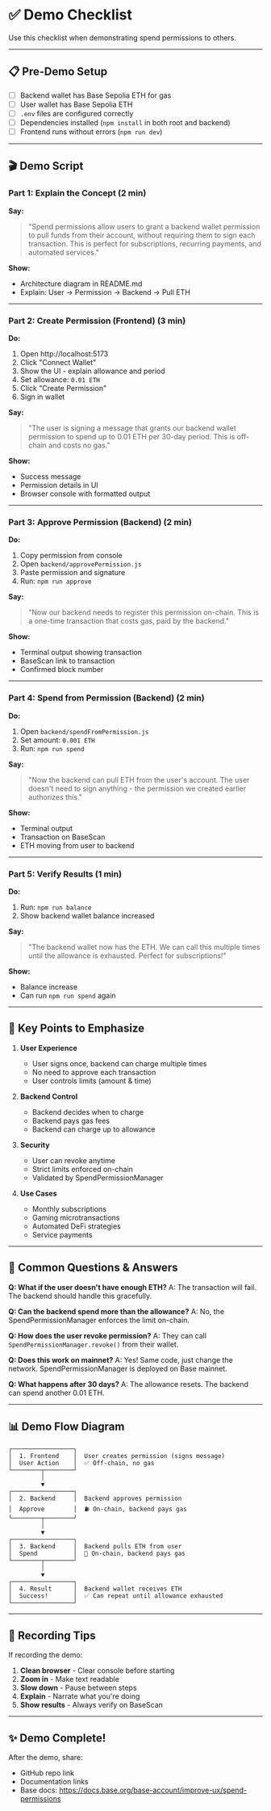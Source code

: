 # ✅ Demo Checklist

Use this checklist when demonstrating spend permissions to others.

---

## 📋 Pre-Demo Setup

- [ ] Backend wallet has Base Sepolia ETH for gas
- [ ] User wallet has Base Sepolia ETH
- [ ] `.env` files are configured correctly
- [ ] Dependencies installed (`npm install` in both root and backend)
- [ ] Frontend runs without errors (`npm run dev`)

---

## 🎬 Demo Script

### Part 1: Explain the Concept (2 min)

**Say:**
> "Spend permissions allow users to grant a backend wallet permission to pull funds from their account, without requiring them to sign each transaction. This is perfect for subscriptions, recurring payments, and automated services."

**Show:**
- Architecture diagram in README.md
- Explain: User → Permission → Backend → Pull ETH

---

### Part 2: Create Permission (Frontend) (3 min)

**Do:**
1. Open http://localhost:5173
2. Click "Connect Wallet"
3. Show the UI - explain allowance and period
4. Set allowance: `0.01 ETH`
5. Click "Create Permission"
6. Sign in wallet

**Say:**
> "The user is signing a message that grants our backend wallet permission to spend up to 0.01 ETH per 30-day period. This is off-chain and costs no gas."

**Show:**
- Success message
- Permission details in UI
- Browser console with formatted output

---

### Part 3: Approve Permission (Backend) (2 min)

**Do:**
1. Copy permission from console
2. Open `backend/approvePermission.js`
3. Paste permission and signature
4. Run: `npm run approve`

**Say:**
> "Now our backend needs to register this permission on-chain. This is a one-time transaction that costs gas, paid by the backend."

**Show:**
- Terminal output showing transaction
- BaseScan link to transaction
- Confirmed block number

---

### Part 4: Spend from Permission (Backend) (2 min)

**Do:**
1. Open `backend/spendFromPermission.js`
2. Set amount: `0.001 ETH`
3. Run: `npm run spend`

**Say:**
> "Now the backend can pull ETH from the user's account. The user doesn't need to sign anything - the permission we created earlier authorizes this."

**Show:**
- Terminal output
- Transaction on BaseScan
- ETH moving from user to backend

---

### Part 5: Verify Results (1 min)

**Do:**
1. Run: `npm run balance`
2. Show backend wallet balance increased

**Say:**
> "The backend wallet now has the ETH. We can call this multiple times until the allowance is exhausted. Perfect for subscriptions!"

**Show:**
- Balance increase
- Can run `npm run spend` again

---

## 🎯 Key Points to Emphasize

1. **User Experience**
   - User signs once, backend can charge multiple times
   - No need to approve each transaction
   - User controls limits (amount & time)

2. **Backend Control**
   - Backend decides when to charge
   - Backend pays gas fees
   - Backend can charge up to allowance

3. **Security**
   - User can revoke anytime
   - Strict limits enforced on-chain
   - Validated by SpendPermissionManager

4. **Use Cases**
   - Monthly subscriptions
   - Gaming microtransactions
   - Automated DeFi strategies
   - Service payments

---

## 🤔 Common Questions & Answers

**Q: What if the user doesn't have enough ETH?**
A: The transaction will fail. The backend should handle this gracefully.

**Q: Can the backend spend more than the allowance?**
A: No, the SpendPermissionManager enforces the limit on-chain.

**Q: How does the user revoke permission?**
A: They can call `SpendPermissionManager.revoke()` from their wallet.

**Q: Does this work on mainnet?**
A: Yes! Same code, just change the network. SpendPermissionManager is deployed on Base mainnet.

**Q: What happens after 30 days?**
A: The allowance resets. The backend can spend another 0.01 ETH.

---

## 📊 Demo Flow Diagram

```
┌─────────────────┐
│  1. Frontend    │  User creates permission (signs message)
│  User Action    │  ✅ Off-chain, no gas
└────────┬────────┘
         │
         ▼
┌─────────────────┐
│  2. Backend     │  Backend approves permission
│  Approve        │  ⛽ On-chain, backend pays gas
└────────┬────────┘
         │
         ▼
┌─────────────────┐
│  3. Backend     │  Backend pulls ETH from user
│  Spend          │  💸 On-chain, backend pays gas
└────────┬────────┘
         │
         ▼
┌─────────────────┐
│  4. Result      │  Backend wallet receives ETH
│  Success!       │  ✅ Can repeat until allowance exhausted
└─────────────────┘
```

---

## 🎥 Recording Tips

If recording the demo:

1. **Clean browser** - Clear console before starting
2. **Zoom in** - Make text readable
3. **Slow down** - Pause between steps
4. **Explain** - Narrate what you're doing
5. **Show results** - Always verify on BaseScan

---

## ✨ Demo Complete!

After the demo, share:
- GitHub repo link
- Documentation links
- Base docs: https://docs.base.org/base-account/improve-ux/spend-permissions
